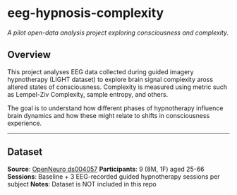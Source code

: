 # eeg-hypnosis-complexity

_A pilot open-data analysis project exploring consciousness and complexity._

## Overview

This project analyses EEG data collected during guided imagery hypnotherapy (LIGHT dataset) to explore brain signal complexity aross altered states of consciousness. Complexity is measured using metric such as Lempel-Ziv Complexity, sample entropy, and others. 

The goal is to understand how different phases of hypnotherapy influence brain dynamics and how these might relate to shifts in consciousness experience. 

---

## Dataset
**Source**: [OpenNeuro ds004057](https://openneuro.org/datasets/ds004057)
**Participants**: 9 (8M, 1F) aged 25-66
**Sessions**: Baseline + 3 EEG-recorded guided hypnotherapy sessions per subject
**Notes**: Dataset is NOT included in this repo


